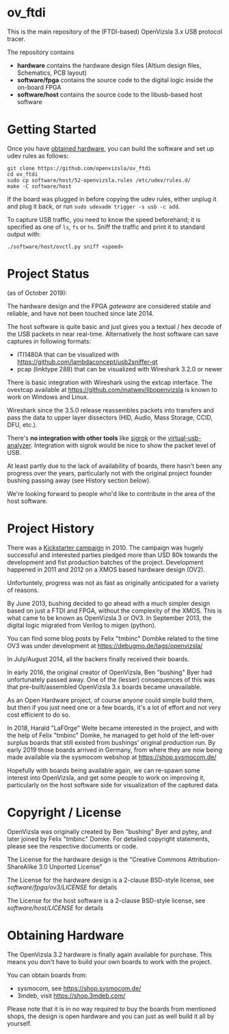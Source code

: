 ov_ftdi
=======

This is the main repository of the (FTDI-based) OpenVizsla 3.x USB protocol tracer.

The repository contains

* **hardware** contains the hardware design files (Altium design files, Schematics, PCB layout)
* **software/fpga** contains the source code to the digital logic inside the on-board FPGA
* **software/host** contains the source code to the libusb-based host software

Getting Started
===============

Once you have [obtained hardware](#obtaining-hardware), you can build the software and set up udev rules as follows:

```
git clone https://github.com/openvizsla/ov_ftdi
cd ov_ftdi
sudo cp software/host/52-openvizsla.rules /etc/udev/rules.d/
make -C software/host
```

If the board was plugged in before copying the udev rules, either unplug it and plug it back, or run `sudo udevadm trigger -s usb -c add`.

To capture USB traffic, you need to know the speed beforehand; it is specified as one of `ls`, `fs` or `hs`. Sniff the traffic and print it to standard output with:

```
./software/host/ovctl.py sniff <speed>
```

Project Status
==============

(as of October 2019):

The hardware design and the FPGA *gateware* are considered stable and reliable,
and have not been touched since late 2014.

The host software is quite basic and just gives you a textual / hex decode of the
USB packets in near real-time. Alternatively the host software can save captures in following formats:
  * ITI1480A that can be visualized with https://github.com/lambdaconcept/usb2sniffer-qt
  * pcap (linktype 288) that can be visualized with Wireshark 3.2.0 or newer

There is basic integration with Wireshark using the extcap interface. The ovextcap available at https://github.com/matwey/libopenvizsla is known to work on Windows and Linux.

Wireshark since the 3.5.0 release reassembles packets into transfers and pass the data to upper layer dissectors (HID, Audio, Mass Storage, CCID, DFU, etc.).

There's **no integration with other tools** like [sigrok](https://sigrok.org/) or the [virtual-usb-analyzer](http://vusb-analyzer.sourceforge.net/). Integration with sigrok would be nice to show the packet level of USB.

At least partly due to the lack of availability of boards, there hasn't been any
progress over the years, particularly not with the original project founder bushing
passing away (see History section below).

We're looking forward to people who'd like to contribute in the area of the host
software.

Project History
===============

There was a [Kickstarter
campaign](https://www.kickstarter.com/projects/bushing/openvizsla-open-source-usb-protocol-analyzer) in 2010.  The campaign was hugely successful and interested parties
pledged more than USD 80k towards the development and fist production
batches of the project.  Development happened in 2011 and 2012 on a XMOS
based hardware design (OV2).

Unfortuntely, progress was not as fast as originally anticipated for
a variety of reasons.

By June 2013, bushing decided to go ahead with a much simpler design
based on just a FTDI and FPGA, without the complexity of the XMOS.  This
is what came to be known as OpenVizsla 3 or OV3.  In September 2013,
the digital logic migrated from Verilog to migen (python).

You can find some blog posts by Felix "tmbinc" Dombke related to the
time OV3 was under development at https://debugmo.de/tags/openvizsla/

In July/August 2014, all the backers finally received their boards.

In early 2016, the original creator of OpenVizsla, Ben "bushing" Byer
had unfortunately passed away.  One of the (lesser) consequences of this
was that pre-built/assembled OpenVizsla 3.x boards became unavailable.

As an Open Hardware project, of course anyone could simple build them,
but then if you just need one or a few boards, it's a lot of effort and
not very cost efficient to do so.

In 2018, Harald "LaF0rge" Welte became interested in the project, and
with the help of Felix "tmbinc" Domke, he managed to get hold of the
left-over surplus boards that still existed from bushings' original
production run.  By early 2019 those boards arrived in Germany, from
where they are now being made available via the sysmocom webshop
at https://shop.sysmocom.de/

Hopefully with boards being available again, we can re-spawn some
interest into OpenVizsla, and get some people to work on improving
it, particularly on the host software side for visualization of the
captured data.


Copyright / License
===================

OpenVizsla was originally created by Ben "bushing" Byer and pytey, and
later joined by Felix "tmbinc" Domke.  For detailed copyright statements,
please see the respective documents or code.

The License for the hardware design is the "Creative Commons
Attribution-ShareAlike 3.0 Unported License"

The License for the hardware design is a 2-clause BSD-style license, see
*software/fpga/ov3/LICENSE* for details

The License for the host software is a 2-clause BSD-style license, see
*software/host/LICENSE* for details


Obtaining Hardware
==================

The OpenVizsla 3.2 hardware is finally again available for purchase. This
means you don't have to build your own boards to work with the project.

You can obtain boards from:
* sysmocom, see https://shop.sysmocom.de/
* 3mdeb, visit https://shop.3mdeb.com/

Please note that it is in no way required to buy the boards from mentioned
shops, the design is open hardware and you can just as well build it all by
yourself.
